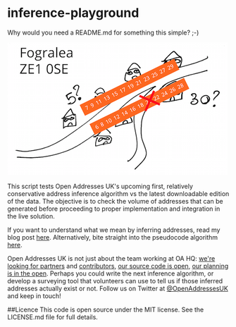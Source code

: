 # inference-playground

Why would you need a README.md for something this simple? ;-)

![Doesn't this say it all?](docs/doesnt-this-say-it-all.png)

This script tests Open Addresses UK's upcoming first, relatively conservative address inference algorithm vs the latest downloadable edition of the data. The objective is to check the volume of addresses that can be generated before proceeding to proper implementation and integration in the live solution.

If you want to understand what we mean by inferring addresses, read my blog post [here](https://openaddressesuk.org/blog/2015/02/12/inference). Alternatively, bite straight into the pseudocode algorithm [here](https://github.com/theodi/shared/issues/504#issuecomment-72818881).

Open Addresses UK is not just about the team working at OA HQ: [we're looking for partners](https://openaddressesuk.org/blog/2015/01/22/crowdsourcing-challenge) and [contributors](https://openaddressesuk.org/about/addingdata), [our source code is open](https://github.com/openaddressesuk), [our planning is in the open](https://huboard.com/OpenAddressesUK/roadmap/). Perhaps you could write the next inference algorithm, or develop a surveying tool that volunteers can use to tell us if those inferred addresses actually exist or not. Follow us on Twitter at [@OpenAddressesUK](https://twitter.com/openaddressesuk) and keep in touch!

##Licence
This code is open source under the MIT license. See the LICENSE.md file for full details.
